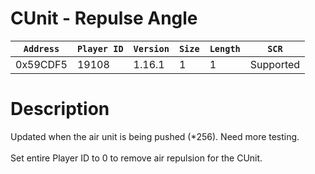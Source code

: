 # CUnit - Repulse Angle

| `Address` | `Player ID` | `Version` | `Size` | `Length` | `SCR` |
| ---------- | ----------- | --------- | ------ | -------- | ---- |
| 0x59CDF5 | 19108 | 1.16.1 | 1 | 1 | Supported |

# Description

Updated when the air unit is being pushed (*256). Need more testing.<br><br>Set entire Player ID to 0 to remove air repulsion for the CUnit.